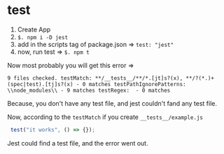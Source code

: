 # test

1. Create App
2. `$. npm i -D jest`
3. add in the scripts tag of package.json => `test: "jest"`
4. now, run test => `$. npm t`

Now most probably you will get this error => 

`9 files checked.
  testMatch: **/__tests__/**/*.[jt]s?(x), **/?(*.)+(spec|test).[tj]s?(x) - 0 matches
  testPathIgnorePatterns: \\node_modules\\ - 9 matches
  testRegex:  - 0 matches`
  
  Because, you don't have any test file, and jest couldn't fand any test file.
  
  Now, according to the `testMatch` if you create `__tests__/example.js`
  
  ```js
   test("it works", () => {});
  ```
  Jest could find a test file, and the error went out.
